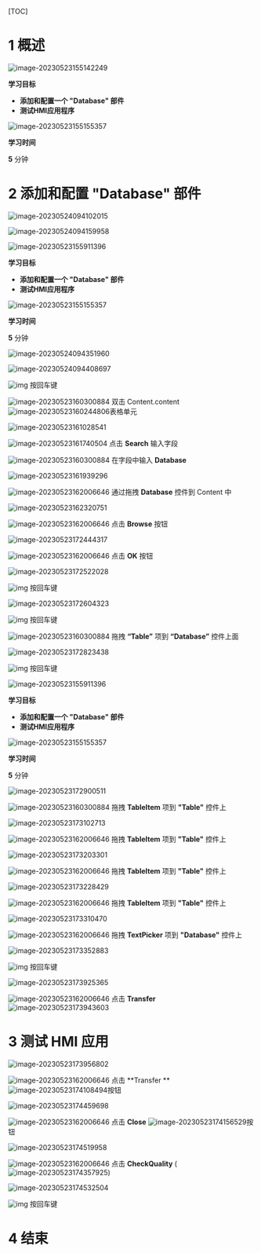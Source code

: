 [TOC]

# 1 概述 

![image-20230523155142249](FILES/037_mappDatabase4/image-20230523155142249.png)  

**学习目标**

- **添加和配置一个 "Database" 部件**
- **测试HMI应用程序**

![image-20230523155155357](FILES/037_mappDatabase4/image-20230523155155357.png) 

**学习时间**

   **5**  分钟

# 2 添加和配置 "Database" 部件

![image-20230524094102015](FILES/037_mappDatabase4/image-20230524094102015.png)



![image-20230524094159958](FILES/037_mappDatabase4/image-20230524094159958.png)

![image-20230523155911396](FILES/037_mappDatabase4/image-20230523155911396.png) 

**学习目标**

- **添加和配置一个 "Database" 部件**
- **测试HMI应用程序**

![image-20230523155155357](FILES/037_mappDatabase4/image-20230523155155357.png) 

**学习时间**

   **5**  分钟

![image-20230524094351960](FILES/037_mappDatabase4/image-20230524094351960.png)

![image-20230524094408697](FILES/037_mappDatabase4/image-20230524094408697.png)



![img](FILES/037_mappDatabase4/clip_image005.gif)     按回车键

![image-20230523160300884](FILES/037_mappDatabase4/image-20230523160300884.png) 双击 Content.content ![image-20230523160244806](FILES/037_mappDatabase4/image-20230523160244806.png)表格单元

![image-20230523161028541](FILES/037_mappDatabase4/image-20230523161028541.png)

![image-20230523161740504](FILES/037_mappDatabase4/image-20230523161740504.png) 点击 **Search** 输入字段

![image-20230523160300884](FILES/037_mappDatabase4/image-20230523160300884.png) 在字段中输入 **Database**

![image-20230523161939296](FILES/037_mappDatabase4/image-20230523161939296.png)

![image-20230523162006646](FILES/037_mappDatabase4/image-20230523162006646.png) 通过拖拽 **Database** 控件到 Content 中

![image-20230523162320751](FILES/037_mappDatabase4/image-20230523162320751.png)

![image-20230523162006646](FILES/037_mappDatabase4/image-20230523162006646.png) 点击 **Browse** 按钮

![image-20230523172444317](FILES/037_mappDatabase4/image-20230523172444317.png)

![image-20230523162006646](FILES/037_mappDatabase4/image-20230523162006646.png) 点击 **OK** 按钮

![image-20230523172522028](FILES/037_mappDatabase4/image-20230523172522028.png)

![img](FILES/037_mappDatabase4/clip_image005.gif)     按回车键

![image-20230523172604323](FILES/037_mappDatabase4/image-20230523172604323.png)

![img](FILES/037_mappDatabase4/clip_image005.gif)     按回车键

![image-20230523160300884](FILES/037_mappDatabase4/image-20230523160300884.png) 拖拽 **“Table”** 项到 **“Database”** 控件上面

![image-20230523172823438](FILES/037_mappDatabase4/image-20230523172823438.png)

![img](FILES/037_mappDatabase4/clip_image005-16848290123603.gif)     按回车键

![image-20230523155911396](FILES/037_mappDatabase4/image-20230523155911396.png) 

**学习目标**

- **添加和配置一个 "Database" 部件**
- **测试HMI应用程序**

![image-20230523155155357](FILES/037_mappDatabase4/image-20230523155155357.png) 

**学习时间**

   **5**  分钟

![image-20230523172900511](FILES/037_mappDatabase4/image-20230523172900511.png)

![image-20230523160300884](FILES/037_mappDatabase4/image-20230523160300884.png) 拖拽 **TableItem** 项到 **"Table"** 控件上

![image-20230523173102713](FILES/037_mappDatabase4/image-20230523173102713.png)

![image-20230523162006646](FILES/037_mappDatabase4/image-20230523162006646.png)  拖拽 **TableItem** 项到 **"Table"** 控件上

![image-20230523173203301](FILES/037_mappDatabase4/image-20230523173203301.png)

![image-20230523162006646](FILES/037_mappDatabase4/image-20230523162006646.png)  拖拽 **TableItem** 项到 **"Table"** 控件上

![image-20230523173228429](FILES/037_mappDatabase4/image-20230523173228429.png)

![image-20230523162006646](FILES/037_mappDatabase4/image-20230523162006646.png)  拖拽 **TableItem** 项到 **"Table"** 控件上

![image-20230523173310470](FILES/037_mappDatabase4/image-20230523173310470.png)

![image-20230523162006646](FILES/037_mappDatabase4/image-20230523162006646.png)  拖拽 **TextPicker** 项到 **"Database"** 控件上

![image-20230523173352883](FILES/037_mappDatabase4/image-20230523173352883.png)

![img](FILES/037_mappDatabase4/clip_image005-16848290123603.gif)     按回车键

![image-20230523173925365](FILES/037_mappDatabase4/image-20230523173925365.png)

![image-20230523162006646](FILES/037_mappDatabase4/image-20230523162006646.png)  点击 **Transfer**![image-20230523173943603](FILES/037_mappDatabase4/image-20230523173943603.png)

# 3 测试 HMI 应用

![image-20230523173956802](FILES/037_mappDatabase4/image-20230523173956802.png)

![image-20230523162006646](FILES/037_mappDatabase4/image-20230523162006646.png)  点击 **Transfer ** ![image-20230523174108494](FILES/037_mappDatabase4/image-20230523174108494.png)按钮

![image-20230523174459698](FILES/037_mappDatabase4/image-20230523174459698.png)

![image-20230523162006646](FILES/037_mappDatabase4/image-20230523162006646.png)  点击 **Close** ![image-20230523174156529](FILES/037_mappDatabase4/image-20230523174156529.png)按钮

![image-20230523174519958](FILES/037_mappDatabase4/image-20230523174519958.png)

![image-20230523162006646](FILES/037_mappDatabase4/image-20230523162006646.png)  点击 **CheckQuality** (![image-20230523174357925](FILES/037_mappDatabase4/image-20230523174357925.png))

![image-20230523174532504](FILES/037_mappDatabase4/image-20230523174532504.png)

![img](FILES/037_mappDatabase4/clip_image005-16848290123603.gif)     按回车键

# 4 结束

